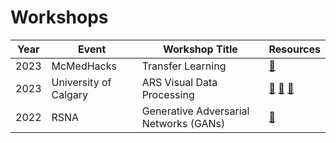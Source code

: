# Workshops

| Year | Event       | Workshop Title                                 | Resources |
|------|-------------|-----------------------------------------------|---------------|
| 2023 | McMedHacks  | Transfer Learning                              | [📓](https://github.com/BardiaKh/Workshops/blob/main/2023/McMedHacks/TeansferLearning_PyTorch.ipynb)            |
| 2023 | University of Calgary         | ARS Visual Data Processing                   | [📓](https://github.com/BardiaKh/Workshops/blob/main/2023/AI_Research_School/Tutorial.ipynb) [📓](https://github.com/BardiaKh/Workshops/blob/main/2023/AI_Research_School/Tutorial_with_code.ipynb) [🎥](https://youtu.be/Y4fXz8wsgGg)         |
| 2022 | RSNA        | Generative Adversarial Networks (GANs) | [📓](https://github.com/BardiaKh/Workshops/blob/main/2022/RSNA22/RSNA2022_DLL_GAN.ipynb)            |
